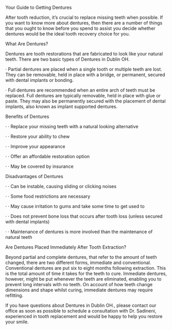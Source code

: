 Your Guide to Getting Dentures

After tooth reduction, it’s crucial to replace missing teeth when possible. If you want to know more about dentures, then there are a number of things that you ought to know before you spend to assist you decide whether dentures would be the ideal tooth recovery choice for you.

What Are Dentures?

Dentures are tooth restorations that are fabricated to look like your natural teeth. There are two basic types of Dentures in Dublin OH.

· Partial dentures are placed when a single tooth or multiple teeth are lost. They can be removable, held in place with a bridge, or permanent, secured with dental implants or bonding.

· Full dentures are recommended when an entire arch of teeth must be replaced. Full dentures are typically removable, held in place with glue or paste. They may also be permanently secured with the placement of dental implants, also known as implant supported dentures.

Benefits of Dentures

· · Replace your missing teeth with a natural looking alternative

· · Restore your ability to chew

· · Improve your appearance

· · Offer an affordable restoration option

· · May be covered by insurance

Disadvantages of Dentures

· · Can be instable, causing sliding or clicking noises

· · Some food restrictions are necessary

· · May cause irritation to gums and take some time to get used to

· · Does not prevent bone loss that occurs after tooth loss (unless secured with dental implants)

· · Maintenance of dentures is more involved than the maintenance of natural teeth

Are Dentures Placed Immediately After Tooth Extraction?

Beyond partial and complete dentures, that refer to the amount of teeth changed, there are two different forms, immediate and conventional. Conventional dentures are put six to eight months following extraction. This is the total amount of time it takes for the teeth to cure. Immediate dentures, however, might be put whenever the teeth are eliminated, enabling you to prevent long intervals with no teeth. On account of how teeth change dimensions and shape whilst curing, immediate dentures may require refitting.

If you have questions about Dentures in Dublin OH., please contact our office as soon as possible to schedule a consultation with Dr. Sadineni, experienced in tooth replacement and would be happy to help you restore your smile.
